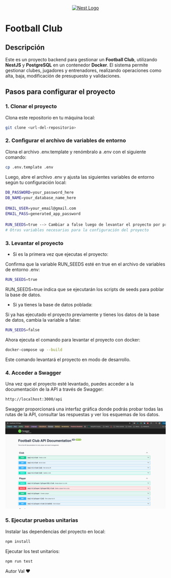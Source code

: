 
<p align="center">
  <a href="http://nestjs.com/" target="blank"><img src="https://nestjs.com/img/logo-small.svg" width="120" alt="Nest Logo" /></a>
</p>

# Football Club

## Descripción

Este es un proyecto backend para gestionar un **Football Club**, utilizando **NestJS** y **PostgreSQL** en un contenedor **Docker**. El sistema permite gestionar clubes, jugadores y entrenadores, realizando operaciones como alta, baja, modificación de presupuesto y validaciones.

## Pasos para configurar el proyecto

### 1. Clonar el proyecto

Clona este repositorio en tu máquina local:

```bash
git clone <url-del-repositorio>
````

### 2. Configurar el archivo de variables de entorno

Clona el archivo .env.template y renómbralo a .env con el siguiente comando:

```bash
cp .env.template .env
````

Luego, abre el archivo .env y ajusta las siguientes variables de entorno según tu configuración local:

```bash
DB_PASSWORD=your_password_here
DB_NAME=your_database_name_here

EMAIL_USER=your_email@gmail.com
EMAIL_PASS=generated_app_password

RUN_SEEDS=true --> Cambiar a false luego de levantar el proyecto por primera vez. Esta variable permita cargar los seeds la primera vez.
# Otras variables necesarias para la configuración del proyecto
```

### 3. Levantar el proyecto

- Si es la primera vez que ejecutas el proyecto:

Confirma que la variable RUN_SEEDS esté en true en el archivo de variables de entorno .env:

```bash
RUN_SEEDS=true
```

RUN_SEEDS=true indica que se ejecutarán los scripts de seeds para poblar la base de datos.

- Si ya tienes la base de datos poblada:

Si ya has ejecutado el proyecto previamente y tienes los datos de la base de datos, cambia la variable a false:

```bash
RUN_SEEDS=false
```

Ahora ejecuta el comando para levantar el proyecto con docker:

```bash
docker-compose up --build
```

Este comando levantará el proyecto en modo de desarrollo.

### 4. Acceder a Swagger

Una vez que el proyecto esté levantado, puedes acceder a la documentación de la API a través de Swagger:

```bash
http://localhost:3000/api
```

Swagger proporcionará una interfaz gráfica donde podrás probar todas las rutas de la API, consultar las respuestas y ver los esquemas de los datos.

![alt text](image.png)


### 5. Ejecutar pruebas unitarias

Instalar las dependencias del proyecto en local:

```bash
npm install
```

Ejecutar los test unitarios:

```bash
npm run test
```

Autor
Val ♥️